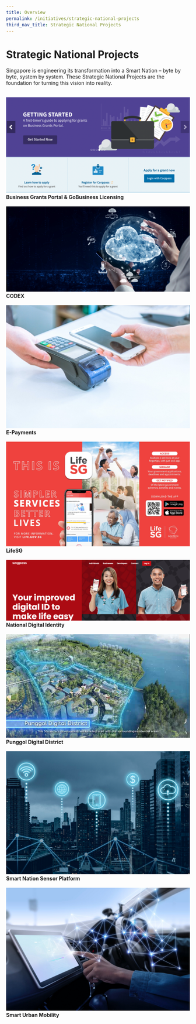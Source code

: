 ```yaml
---
title: Overview
permalink: /initiatives/strategic-national-projects
third_nav_title: Strategic National Projects
---
```

# Strategic National Projects

Singapore is engineering its transformation into a Smart Nation – byte by byte, system by system. These Strategic National Projects are the foundation for turning this vision into reality.  

<br>
<div class="row">  
  <div class="column-c"> 
    <a href="/initiatives/strategic-national-projects/business-grants-gobusiness-licensing"><img src="/images/initiatives/business-grants-gobusiness.png"></a><br>
    <div class="header"><b>Business Grants Portal & GoBusiness Licensing</b></div><br>
  </div>
   <div class="column-c"> 
    <a href="/initiatives/strategic-national-projects/codex"><img src="/images/initiatives/CODEX-2.jpg"></a><br>
     <div class="header"><b>CODEX</b></div><br>
  </div>
  <div class="column-c">  
    <a href="/initiatives/strategic-national-projects/e-payments"><img src="/images/initiatives/mobile-payments.jpg"></a><br>
    <div class="header"><b>E-Payments</b></div><br>
  </div>     
</div>
<div class="row">  
  <div class="column-c"> 
    <a href="/initiatives/strategic-national-projects/lifesg"><img src="/images/initiatives/lifesg-kv.jpg"></a><br>
    <div class="header"><b>LifeSG</b></div><br>
  </div>
	 <div class="column-c"> 
    <a href="/initiatives/strategic-national-projects/punggol-digital-district"><img src="/images/initiatives/Singpass-website.png"></a><br>
     <div class="header"><b>National Digital Identity</b></div><br>
	</div>
  <div class="column-c"> 
   <a href="/initiatives/strategic-national-projects/punggol-digital-district"><img src="/images/initiatives/punggol-digital-district.jpg"></a><br>
    <div class="header"><b>Punggol Digital District</b></div><br>
  </div>     
</div>
<div class="row">  
  <div class="column-c"> 
   <a href="initiatives/strategic-national-projects/smart-nation-sensor-platform"><img src="/images/initiatives/smart-nation-sensor-platform-2.jpg"></a><br>
    <div class="header"><b>Smart Nation Sensor Platform</b></div><br>
</div>
		<div class="column-c"> 
   <a href="initiatives/strategic-national-projects/smart-urban-mobility"><img src="/images/initiatives/smart-urban-mobility.jpg"></a><br>
    <div class="header"><b>Smart Urban Mobility</b></div><br>
    </div>